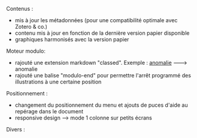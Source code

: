 Contenus :
* mis à jour les métadonnées (pour une compatibilité optimale avec Zotero & co.)
* contenu mis à jour en fonction de la dernière version papier disponible
* graphiques harmonisés avec la version papier

Moteur modulo:
* rajouté une extension markdown "classed". Exemple : [anomalie](^^classed:anomaly) ---> <span class="anomaly">anomalie</span>
* rajouté une balise "modulo-end" pour permettre l'arrêt programmé des illustrations à une certaine position

Positionnement :
* changement du positionnement du menu et ajouts de puces d'aide au repérage dans le document
* responsive design --> mode 1 colonne sur petits écrans

Divers :
